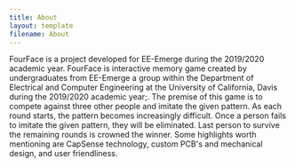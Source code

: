 ```yaml
---
title: About
layout: template
filename: About
--- 
```



FourFace is a project developed for EE-Emerge during the 2019/2020 academic year. FourFace is interactive memory game created by undergraduates from EE-Emerge a group within the Department of Electrical and Computer Engineering at the University of California, Davis during the 2019/2020 academic year;. The premise of this game is to compete against three other people and imitate the given pattern. As each round starts, the pattern becomes increasingly difficult. Once a person fails to imitate the given pattern, they will be eliminated. Last person to survive the remaining rounds is crowned the winner. Some highlights worth mentioning are CapSense technology, custom PCB's and mechanical design, and user friendliness.
